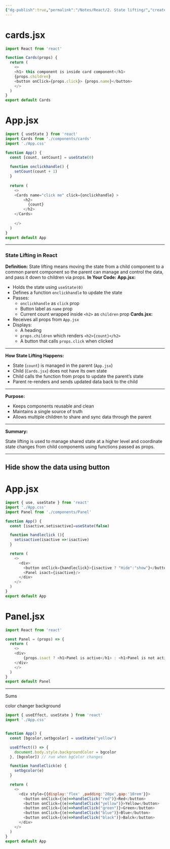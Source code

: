 ```yaml
---
{"dg-publish":true,"permalink":"/Notes/React/2. State lifting/","created":"2025-05-16T17:02:45.264+05:30"}
---
```


# cards.jsx
```js
import React from 'react'

function Cards(props) {
  return (
    <>
    <h1> this component is inside card component</h1>
    {props.children}
    <button onClick={props.click}> {props.name}</button>
    </> 
  ) 
}
export default Cards

```

# App.jsx

```js
import { useState } from 'react'
import Cards from './components/cards'
import './App.css'

function App() {
  const [count, setCount] = useState(0)
  
  function onclickhandle() {
    setCount(count + 1)
  }
  
  return (
    <>
    <Cards name="click me" click={onclickhandle} >
        <h2>
          {count}
        </h2>
    </Cards>
      
    </>
  )
}
export default App
```

---
### State Lifting in React

**Definition:**
State lifting means moving the state from a child component to a common parent component so the parent can manage and control the data, and pass it down to children via props.
**In Your Code:**
**App.jsx:**
* Holds the state using `useState(0)`
* Defines a function `onclickhandle` to update the state
* Passes:
  * `onclickhandle` as `click` prop
  * Button label as `name` prop
  * Current count wrapped inside `<h2>` as `children` prop
**Cards.jsx:**
* Receives all props from `App.jsx`
* Displays:
  * A heading
  * `props.children` which renders `<h2>{count}</h2>`
  * A button that calls `props.click` when clicked
---
**How State Lifting Happens:**

* State (`count`) is managed in the parent (`App.jsx`)
* Child (`Cards.jsx`) does not have its own state
* Child calls the function from props to update the parent’s state
* Parent re-renders and sends updated data back to the child
---
**Purpose:**

* Keeps components reusable and clean
* Maintains a single source of truth
* Allows multiple children to share and sync data through the parent
---
**Summary:**

State lifting is used to manage shared state at a higher level and coordinate state changes from child components using functions passed as props.

---

## Hide show the data using button

# App.jsx

```js
import { use, useState } from 'react'
import './App.css'
import Panel from './components/Panel'

function App() {
  const [isactive,setisactive]=useState(false)

  function handleclick (){
    setisactive(isactive =>!isactive)
  }

  return (
    <>
      <div>
        <button onClick={handleclick}>{isactive ? "Hide":"show"}</button>
        <Panel isact={isactive}/>
      </div>
    </>
  )
}
export default App

```

# Panel.jsx

```js
import React from 'react'

const Panel = (props) => {
  return (
    <>
    <div>
        {props.isact ? <h1>Panel is active</h1> : <h1>Panel is not active</h1>}
    </div>
    </>
  )
}
export default Panel
```


---
Sums

color changer background
```js
import { useEffect, useState } from 'react'
import './App.css'


function App() {
  const [bgcolor,setbgcolor] = useState("yellow")

  useEffect(() => {
    document.body.style.backgroundColor = bgcolor
  }, [bgcolor]) // run when bgColor changes

  function handleClick(e) {
    setbgcolor(e)
  }

  return (
    <>
      <div style={{display:'flex' ,padding:'20px',gap:'10rem'}}>
        <button onClick={(e)=>handleClick("red")}>Red</button>
        <button onClick={(e)=>handleClick("yellow")}>Yellow</button>
        <button onClick={(e)=>handleClick("green")}>Green</button>
        <button onClick={(e)=>handleClick("blue")}>Blue</button>
        <button onClick={(e)=>handleClick("black")}>Balck</button>
      </div>
    </>
  )
}
export default App


```


